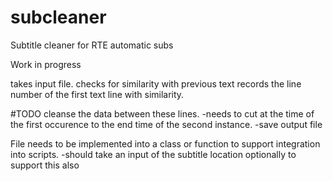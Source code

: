 # subcleaner
Subtitle cleaner for RTE automatic subs

Work in progress

takes input file.
checks for similarity with previous text
records the line number of the first text line with similarity.

#TODO
cleanse the data between these lines. 
-needs to cut at the time of the first occurence to the end time of the second instance.
-save output file

File needs to be implemented into a class or function to support integration into scripts.
-should take an input of the subtitle location optionally to support this also
